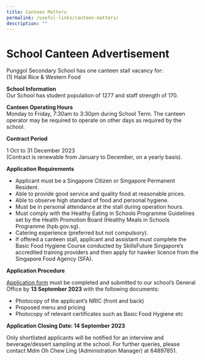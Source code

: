 ```yaml
---
title: Canteen Matters
permalink: /useful-links/canteen-matters/
description: ""
---
```

# School Canteen Advertisement

Punggol Secondary School has one canteen stall vacancy for:  
(1) Halal Rice & Western Food

**School Information**  
Our School has student population of 1277 and staff strength of 170.

**Canteen Operating Hours**  
Monday to Friday, 7:30am to 3:30pm during School Term. The canteen operator may be required to operate on other days as required by the school.

**Contract Period**

1 Oct to 31 December 2023  
(Contract is renewable from January to December, on a yearly basis).

**Application Requirements**

*   Applicant must be a Singapore Citizen or Singapore Permanent Resident.
*   Able to provide good service and quality food at reasonable prices.
*   Able to observe high standard of food and personal hygiene.
*   Must be in personal attendance at the stall during operation hours.
*   Must comply with the Healthy Eating in Schools Programme Guidelines set by the Health Promotion Board (Healthy Meals in Schools Programme (hpb.gov.sg).
*   Catering experience (preferred but not compulsory).
*   If offered a canteen stall, applicant and assistant must complete the Basic Food Hygiene Course conducted by SkillsFuture Singapore’s accredited training providers and then apply for hawker licence from the Singapore Food Agency (SFA).

**Application Procedure**

[Application form](/files/application%20for%20canteen%20stall%20in%20existing%20school.pdf) must be completed and submitted to our school’s General Office by **13 September 2023** with the following documents:

*   Photocopy of the applicant’s NRIC (front and back)
*   Proposed menu and pricing
*   Photocopy of relevant certificates such as Basic Food Hygiene etc

**Application Closing Date: 14 September 2023**

Only shortlisted applicants will be notified for an interview and beverage/dessert sampling at the school. For further queries, please contact Mdm Oh Chew Ling (Administration Manager) at 64897851.